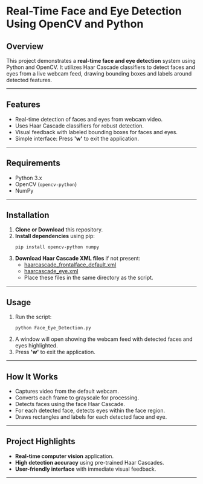 # Real-Time Face and Eye Detection Using OpenCV and Python
## Overview

This project demonstrates a **real-time face and eye detection** system using Python and OpenCV. It utilizes Haar Cascade classifiers to detect faces and eyes from a live webcam feed, drawing bounding boxes and labels around detected features.

---

## Features

- Real-time detection of faces and eyes from webcam video.
- Uses Haar Cascade classifiers for robust detection.
- Visual feedback with labeled bounding boxes for faces and eyes.
- Simple interface: Press **'w'** to exit the application.

---

## Requirements

- Python 3.x
- OpenCV (`opencv-python`)
- NumPy

---

## Installation

1. **Clone or Download** this repository.
2. **Install dependencies** using pip:
   ```
   pip install opencv-python numpy
   ```
3. **Download Haar Cascade XML files** if not present:
   - [haarcascade_frontalface_default.xml](https://github.com/opencv/opencv/blob/master/data/haarcascades/haarcascade_frontalface_default.xml)
   - [haarcascade_eye.xml](https://github.com/opencv/opencv/blob/master/data/haarcascades/haarcascade_eye.xml)
   - Place these files in the same directory as the script.

---

## Usage

1. Run the script:
   ```
   python Face_Eye_Detection.py
   ```
2. A window will open showing the webcam feed with detected faces and eyes highlighted.
3. Press **'w'** to exit the application.

---

## How It Works

- Captures video from the default webcam.
- Converts each frame to grayscale for processing.
- Detects faces using the face Haar Cascade.
- For each detected face, detects eyes within the face region.
- Draws rectangles and labels for each detected face and eye.

---

## Project Highlights

- **Real-time computer vision** application.
- **High detection accuracy** using pre-trained Haar Cascades.
- **User-friendly interface** with immediate visual feedback.

---
